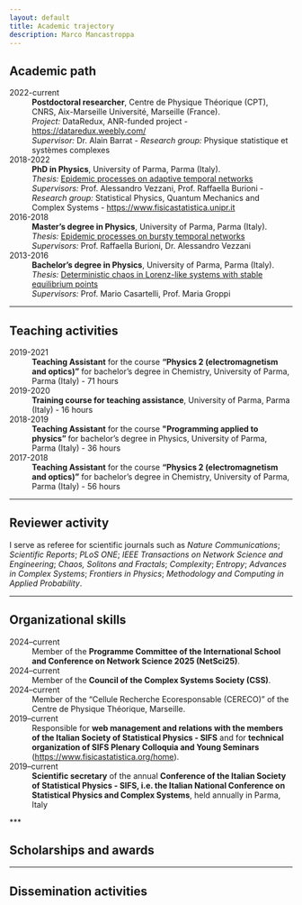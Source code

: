 ```yaml
---
layout: default
title: Academic trajectory
description: Marco Mancastroppa
---
```


## Academic path
<dl>
<dt>2022-current</dt>
  <dd><b>Postdoctoral researcher</b>, Centre de Physique Théorique (CPT), CNRS, Aix-Marseille Université, Marseille (France).<br>
    <i>Project:</i> DataRedux, ANR-funded project - <a href="https://dataredux.weebly.com/">https://dataredux.weebly.com/</a> <br>
    <i>Supervisor:</i> Dr. Alain Barrat - <i>Research group:</i> Physique statistique et systèmes complexes
  </dd>
<dt>2018-2022</dt>
  <dd><b>PhD in Physics</b>, University of Parma, Parma (Italy).<br>
    <i>Thesis:</i> <a href="https://www.repository.unipr.it/bitstream/1889/4819/5/PhD_thesis_MancastroppaMarco_rev.pdf">Epidemic processes on adaptive temporal networks</a> <br>
    <i>Supervisors:</i> Prof. Alessandro Vezzani, Prof. Raffaella Burioni - <i>Research group:</i> Statistical Physics, Quantum Mechanics and Complex Systems - <a href="https://www.fisicastatistica.unipr.it">https://www.fisicastatistica.unipr.it</a>
    </dd>
<dt>2016-2018</dt>
  <dd><b>Master’s degree in Physics</b>, University of Parma, Parma (Italy).<br>
    <i>Thesis:</i> <a href="">Epidemic processes on bursty temporal networks</a> <br>
    <i>Supervisors:</i> Prof. Raffaella Burioni, Dr. Alessandro Vezzani
    </dd>
<dt>2013-2016</dt>
  <dd><b>Bachelor’s degree in Physics</b>, University of Parma, Parma (Italy).<br>
    <i>Thesis:</i>  <a href="">Deterministic chaos in Lorenz-like systems with stable equilibrium points </a><br>
    <i>Supervisors:</i> Prof. Mario Casartelli, Prof. Maria Groppi
  </dd>
</dl>

***

## Teaching activities
<dl>
<dt>2019-2021</dt>
  <dd><b>Teaching Assistant</b> for the course <b>“Physics 2 (electromagnetism and optics)”</b> for bachelor’s degree in Chemistry, University of Parma, Parma (Italy) - 71 hours
  </dd>
<dt>2019-2020</dt>
  <dd><b>Training course for teaching assistance</b>, University of Parma, Parma (Italy) - 16 hours
  </dd>
<dt>2018-2019</dt>
  <dd><b>Teaching Assistant</b> for the course <b>"Programming applied to physics” </b> for bachelor’s degree in Physics, University of Parma, Parma (Italy) - 36 hours
  </dd>
<dt>2017-2018</dt>
  <dd><b>Teaching Assistant</b> for the course <b>“Physics 2 (electromagnetism and optics)”</b> for bachelor’s degree in Chemistry, University of Parma, Parma (Italy) - 56 hours
  </dd>
</dl>

***

## Reviewer activity
I serve as referee for scientific journals such as <i>Nature Communications</i>; <i>Scientific Reports</i>; <i>PLoS ONE</i>; <i>IEEE Transactions on Network Science and Engineering</i>; <i>Chaos, Solitons and Fractals</i>; <i>Complexity</i>; <i>Entropy</i>; <i>Advances in Complex Systems</i>; <i>Frontiers in Physics</i>; <i>Methodology and Computing in Applied Probability</i>.

***

## Organizational skills
<dl>
<dt>2024–current</dt>
  <dd>Member of the <b>Programme Committee of the International School and Conference on Network Science 2025 (NetSci25)</b>.
  </dd>
<dt>2024–current</dt>
  <dd>Member of the <b>Council of the Complex Systems Society (CSS)</b>.
  </dd>
<dt>2024–current</dt>
  <dd>Member of the <b></b>“Cellule Recherche Ecoresponsable (CERECO)”</b> of the Centre de
Physique Théorique, Marseille.
  </dd>
<dt>2019–current</dt>
  <dd>Responsible for <b>web management and relations with the members of the Italian Society of Statistical Physics - SIFS</b> and for <b>technical organization of SIFS Plenary Colloquia and Young Seminars</b> (<a href="https://www.fisicastatistica.org/home">https://www.fisicastatistica.org/home</a>).
  </dd>
<dt>2019–current</dt>
  <dd><b>Scientific secretary</b> of the annual <b>Conference of the Italian Society of Statistical Physics - SIFS, i.e. the Italian National Conference on Statistical Physics and Complex Systems</b>, held annually in Parma, Italy
  </dd>
</dl>
***

## Scholarships and awards

***

## Dissemination activities
